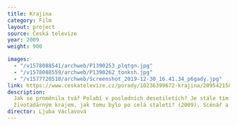 ```yaml
---
title: Krajina
category: Film
layout: project
source: Česká televize
year: 2009
weight: 900

images:
  - "/v1578088541/archweb/P1390253_plqtgn.jpg"
  - "/v1578088559/archweb/P1390262_tonksh.jpg"
  - "/v1577720510/archweb/Screenshot_2019-12-30_16.41.34_p6gady.jpg"
link: https://www.ceskatelevize.cz/porady/10236399672-krajina/209542158690001
description:
  Jak se proměnila tvář Polabí v posledních desetiletích? Je stále tím
  životadárným krajem, jak tomu bylo po celá staletí? (2009). Scénář a režie L. Václavová
director: Ljuba Václavová
---
```

